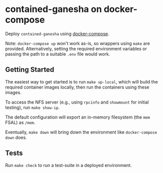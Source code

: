 contained-ganesha on docker-compose
===================================
Deploy `contained-ganesha` using [docker-compose](https://docs.docker.com/compose/).

Note: `docker-compose up` won't work as-is, so wrappers using `make` are
provided. Alternatively, setting the required environment variables or passing
the path to a suitable `.env` file would work.

Getting Started
---------------
The easiest way to get started is to run `make up-local`, which will build the
required container images locally, then run the containers using these images.

To access the NFS server (e.g., using `rpcinfo` and `showmount` for initial
testing), run `make show-ip`.

The default configuration will export an in-memory filesystem (the `mem` FSAL)
as `/mem`.

Eventually, `make down` will bring down the environment like
`docker-compose down` does.

Tests
-----
Run `make check` to run a test-suite in a deployed environment.
